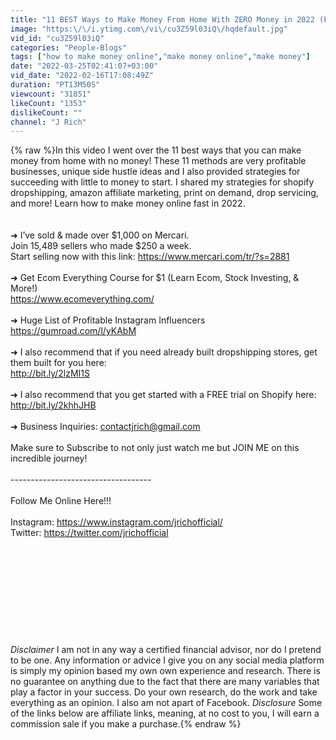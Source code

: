 ```yaml
---
title: "11 BEST Ways to Make Money From Home With ZERO Money in 2022 (Fast Methods)"
image: "https:\/\/i.ytimg.com\/vi\/cu3Z59l03iQ\/hqdefault.jpg"
vid_id: "cu3Z59l03iQ"
categories: "People-Blogs"
tags: ["how to make money online","make money online","make money"]
date: "2022-03-25T02:41:07+03:00"
vid_date: "2022-02-16T17:08:49Z"
duration: "PT13M50S"
viewcount: "31851"
likeCount: "1353"
dislikeCount: ""
channel: "J Rich"
---
```

{% raw %}In this video I went over the 11 best ways that you can make money from home with no money! These 11 methods are very profitable businesses, unique side hustle ideas and I also provided strategies for succeeding with little to money to start. I shared my strategies for shopify dropshipping, amazon affiliate marketing, print on demand, drop servicing, and more! Learn how to make money online fast in 2022.<br /><br /><br />➜ I’ve sold &amp; made over $1,000 on Mercari.<br />Join 15,489 sellers who made $250 a week.<br />Start selling now with this link: <a rel="nofollow" target="blank" href="https://www.mercari.com/tr/?s=2881">https://www.mercari.com/tr/?s=2881</a><br /><br />➜ Get Ecom Everything Course for $1 (Learn Ecom, Stock Investing, &amp; More!)<br /><a rel="nofollow" target="blank" href="https://www.ecomeverything.com/">https://www.ecomeverything.com/</a><br /><br />➜ Huge List of Profitable Instagram Influencers <a rel="nofollow" target="blank" href="https://gumroad.com/l/yKAbM">https://gumroad.com/l/yKAbM</a><br /><br />➜ I also recommend that if you need already built dropshipping stores, get them built for you here:<br /><a rel="nofollow" target="blank" href="http://bit.ly/2lzMI1S">http://bit.ly/2lzMI1S</a><br /><br />➜ I also recommend that you get started with a FREE trial on Shopify here:<br /><a rel="nofollow" target="blank" href="http://bit.ly/2khhJHB">http://bit.ly/2khhJHB</a><br /><br />➜ Business Inquiries: contactjrich@gmail.com<br /><br />Make sure to Subscribe to not only just watch me but JOIN ME on this incredible journey!<br /><br />-----------------------------------<br /><br />Follow Me Online Here!!!<br /><br />Instagram: <a rel="nofollow" target="blank" href="https://www.instagram.com/jrichofficial/">https://www.instagram.com/jrichofficial/</a><br />Twitter: <a rel="nofollow" target="blank" href="https://twitter.com/jrichofficial">https://twitter.com/jrichofficial</a><br /><br /><br /><br /><br /><br /><br /><br /><br /><br /><br />*Disclaimer* I am not in any way a certified financial advisor, nor do I pretend to be one. Any information or advice I give you on any social media platform is simply my opinion based my own own experience and research. There is no guarantee on anything due to the fact that there are many variables that play a factor in your success. Do your own research, do the work and take everything as an opinion. I also am not apart of Facebook. *Disclosure* Some of the links below are affiliate links, meaning, at no cost to you, I will earn a commission sale if you make a purchase.{% endraw %}
